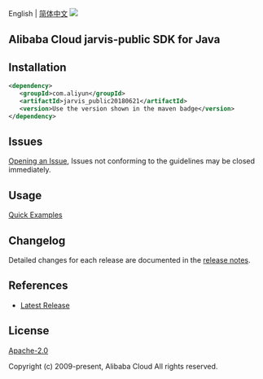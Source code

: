 English | [简体中文](README-CN.md)
![](https://aliyunsdk-pages.alicdn.com/icons/AlibabaCloud.svg)

## Alibaba Cloud jarvis-public SDK for Java

## Installation

```xml
<dependency>
   <groupId>com.aliyun</groupId>
   <artifactId>jarvis_public20180621</artifactId>
   <version>Use the version shown in the maven badge</version>
</dependency>
```

## Issues
[Opening an Issue](https://github.com/aliyun/alibabacloud-java-sdk/issues/new), Issues not conforming to the guidelines may be closed immediately.

## Usage
[Quick Examples](https://github.com/aliyun/alibabacloud-java-sdk/blob/master/docs/0-Examples-EN.md#quick-examples)

## Changelog
Detailed changes for each release are documented in the [release notes](./ChangeLog.txt).

## References
* [Latest Release](https://github.com/aliyun/alibabacloud-java-sdk/)

## License
[Apache-2.0](http://www.apache.org/licenses/LICENSE-2.0)

Copyright (c) 2009-present, Alibaba Cloud All rights reserved.